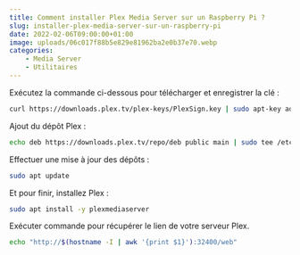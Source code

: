 ```yaml
---
title: Comment installer Plex Media Server sur un Raspberry Pi ?
slug: installer-plex-media-server-sur-un-raspberry-pi
date: 2022-02-06T09:00:00+01:00
image: uploads/06c017f88b5e829e81962ba2e0b37e70.webp
categories:
    - Media Server
    - Utilitaires
--- 
```


Exécutez la commande ci-dessous pour télécharger et enregistrer la clé :

```bash
curl https://downloads.plex.tv/plex-keys/PlexSign.key | sudo apt-key add -
```

Ajout du dépôt Plex :

```bash
echo deb https://downloads.plex.tv/repo/deb public main | sudo tee /etc/apt/sources.list.d/plexmediaserver.list
```

Effectuer une mise à jour des dépôts :

```bash
sudo apt update
```

Et pour finir, installez Plex :

```bash
sudo apt install -y plexmediaserver
```

Exécuter commande pour récupérer le lien de votre serveur Plex.

```bash
echo "http://$(hostname -I | awk '{print $1}'):32400/web"
```